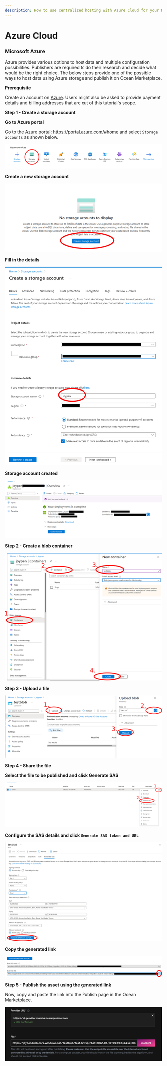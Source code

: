 ```yaml
---
description: How to use centralized hosting with Azure Cloud for your NFT assets
---
```


# Azure Cloud

### Microsoft Azure

Azure provides various options to host data and multiple configuration possibilities. Publishers are required to do their research and decide what would be the right choice. The below steps provide one of the possible ways to host data using Azure storage and publish it on Ocean Marketplace.

**Prerequisite**

Create an account on [Azure](https://azure.microsoft.com/en-us/). Users might also be asked to provide payment details and billing addresses that are out of this tutorial's scope.

**Step 1 - Create a storage account**

**Go to Azure portal**

Go to the Azure portal: https://portal.azure.com/#home and select `Storage accounts` as shown below.

![Select storage accounts](<../../.gitbook/assets/hosting/azure1 (1).png>)

**Create a new storage account**

![Create a storage account](<../../.gitbook/assets/hosting/azure2 (1).png>)

**Fill in the details**

![Add details](<../../.gitbook/assets/hosting/azure3 (1).png>)

**Storage account created**

![Storage account created](../../.gitbook/assets/hosting/azure4.png)

**Step 2 - Create a blob container**

![Create a blob container](../../.gitbook/assets/hosting/azure5.png)

**Step 3 - Upload a file**

![Upload a file](<../../.gitbook/assets/hosting/azure6 (1).png>)

**Step 4 - Share the file**

**Select the file to be published and click Generate SAS**

![Click generate SAS](../../.gitbook/assets/hosting/azure7.png)

**Configure the SAS details and click `Generate SAS token and URL`**

![Generate link to file](../../.gitbook/assets/hosting/azure8.png)

**Copy the generated link**

![Copy the link](../../.gitbook/assets/hosting/azure9.png)

**Step 5 - Publish the asset using the generated link**

Now, copy and paste the link into the Publish page in the Ocean Marketplace.

![Publish the file as an asset](../../.gitbook/assets/hosting/azure10.png)
